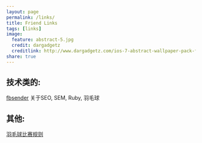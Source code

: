 ```yaml
---
layout: page
permalink: /links/
title: Friend Links
tags: [links]
image:
  feature: abstract-5.jpg
  credit: dargadgetz
  creditlink: http://www.dargadgetz.com/ios-7-abstract-wallpaper-pack-for-iphone-5-and-ipod-touch-retina/
share: true
---
```


技术类的:
------------

[fbsender](http://fbsender.github.io) 关于SEO, SEM, Ruby, 羽毛球


其他:
------------

[羽毛球比赛规则](http://www.vxixi.com/)